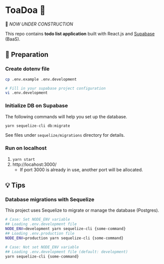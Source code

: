 # ToaDoa 🐸

🚧 *NOW UNDER CONSTRUCTION*

This repo contains **todo list application** built with React.js and [Supabase](https://supabase.com/) (BaaS).


## 👜 Preparation

### Create dotenv file

```bash
cp .env.example .env.development

# Fill in your supabase project configuration
vi .env.development
```

### Initialize DB on Supabase

The following commands will help you set up the database.

```bash
yarn sequelize-cli db:migrate
```

See files under `sequelize/migrations` directory for details.

### Run on localhost

1. `yarn start`
2. http://locahost:3000/
    - If port 3000 is already in use, another port will be allocated.


## 💡 Tips

### Database migrations with Sequelize

This project uses Sequelize to migrate or manage the database (Postgres).

```bash
# Case: Set NODE_ENV variable
## Loading .env.development file
NODE_ENV=development yarn sequelize-cli {some-command}
## Loading .env.production file
NODE_ENV=production yarn sequelize-cli {some-command}

# Case: Not set NODE_ENV variable
## Loading .env.development file (default: development)
yarn sequelize-cli {some-command}
```
